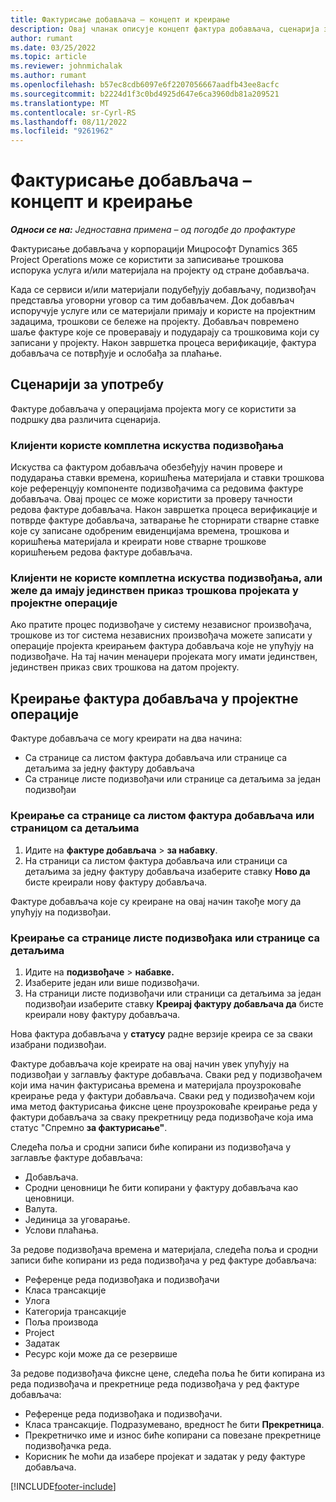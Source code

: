 ```yaml
---
title: Фактурисање добављача – концепт и креирање
description: Овај чланак описује концепт фактура добављача, сценарија за коришћење и како се креирају фактуре добављача у корпорацији Мицрософт Dynamics 365 Project Operations.
author: rumant
ms.date: 03/25/2022
ms.topic: article
ms.reviewer: johnmichalak
ms.author: rumant
ms.openlocfilehash: b57ec8cdb6097e6f2207056667aadfb43ee8acfc
ms.sourcegitcommit: b2224d1f3c0bd4925d647e6ca3960db81a209521
ms.translationtype: MT
ms.contentlocale: sr-Cyrl-RS
ms.lasthandoff: 08/11/2022
ms.locfileid: "9261962"
---
```

# <a name="vendor-invoicing---concept-and-creation"></a>Фактурисање добављача – концепт и креирање

_**Односи се на:** Једноставна примена – од погодбе до профактуре_

Фактурисање добављача у корпорацији Мицрософт Dynamics 365 Project Operations може се користити за записивање трошкова испорука услуга и/или материјала на пројекту од стране добављача.

Када се сервиси и/или материјали подубеђују добављачу, подизвођач представља уговорни уговор са тим добављачем. Док добављач испоручује услуге или се материјали примају и користе на пројектним задацима, трошкови се бележе на пројекту. Добављач повремено шаље фактуре које се проверавају и подударају са трошковима који су записани у пројекту. Након завршетка процеса верификације, фактура добављача се потврђује и ослобађа за плаћање.

## <a name="scenarios-for-use"></a>Сценарији за употребу

Фактуре добављача у операцијама пројекта могу се користити за подршку два различита сценарија.

### <a name="customers-use-the-full-subcontracting-experiences"></a>Клијенти користе комплетна искуства подизвођања

Искуства са фактуром добављача обезбеђују начин провере и подударања ставки времена, коришћења материјала и ставки трошкова које референцују компоненте подизвођачима са редовима фактуре добављача. Овај процес се може користити за проверу тачности редова фактуре добављача. Након завршетка процеса верификације и потврде фактуре добављача, затварање ће сторнирати стварне ставке које су записане одобреним евиденцијама времена, трошкова и коришћења материјала и креирати нове стварне трошкове коришћењем редова фактуре добављача.

### <a name="customers-dont-use-the-full-subcontracting-experiences-but-want-to-have-a-unified-view-of-costs-on-projects-in-project-operations"></a>Клијенти не користе комплетна искуства подизвођања, али желе да имају јединствен приказ трошкова пројеката у пројектне операције

Ако пратите процес подизвођаче у систему независног произвођача, трошкове из тог система независних произвођача можете записати у операције пројекта креирањем фактура добављача које не упућују на подизвођаче. На тај начин менаџери пројеката могу имати јединствен, јединствен приказ свих трошкова на датом пројекту.

## <a name="creation-of-vendor-invoices-in-project-operations"></a>Креирање фактура добављача у пројектне операције

Фактуре добављача се могу креирати на два начина:

- Са странице са листом фактура добављача или странице са детаљима за једну фактуру добављача
- Са странице листе подизвођачи или странице са детаљима за један подизвођаи

### <a name="creation-from-the-vendor-invoice-list-page-or-details-page"></a>Креирање са странице са листом фактура добављача или страницом са детаљима

1. Идите на **фактуре добављача** \> **за набавку**.
2. На страници са листом фактура добављача или страници са детаљима за једну фактуру добављача изаберите ставку **Ново да** бисте креирали нову фактуру добављача.

Фактуре добављача које су креиране на овај начин такође могу да упућују на подизвођаи.

### <a name="creation-from-the-subcontract-list-page-or-details-page"></a>Креирање са странице листе подизвођака или странице са детаљима

1. Идите на **подизвођаче** \> **набавке.**
2. Изаберите један или више подизвођачи.
3. На страници листе подизвођачи или страници са детаљима за један подизвођаи изаберите ставку **Креирај фактуру добављача да** бисте креирали нову фактуру добављача.

Нова фактура добављача у **статусу** радне верзије креира се за сваки изабрани подизвођаи.

Фактуре добављача које креирате на овај начин увек упућују на подизвођаи у заглављу фактуре добављача. Сваки ред у подизвођачем који има начин фактурисања времена и материјала проузроковаће креирање реда у фактури добављача. Сваки ред у подизвођачем који има метод фактурисања фиксне цене проузроковаће креирање реда у фактури добављача за сваку прекретницу реда подизвођаче која има статус "Спремно **за фактурисање"**.

Следећа поља и сродни записи биће копирани из подизвођача у заглавље фактуре добављача:

- Добављача.
- Сродни ценовници ће бити копирани у фактуру добављача као ценовници.
- Валута.
- Јединица за уговарање.
- Услови плаћања.

За редове подизвођача времена и материјала, следећа поља и сродни записи биће копирани из реда подизвођача у ред фактуре добављача:

- Референце реда подизвођака и подизвођачи
- Класа трансакције
- Улога
- Категорија трансакције
- Поља производа
- Project
- Задатак
- Ресурс који може да се резервише

За редове подизвођача фиксне цене, следећа поља ће бити копирана из реда подизвођача и прекретнице реда подизвођача у ред фактуре добављача:

- Референце реда подизвођака и подизвођачи.
- Класа трансакције. Подразумевано, вредност ће бити **Прекретница**.
- Прекретничко име и износ биће копирани са повезане прекретнице подизвођачка реда.
- Корисник ће моћи да изабере пројекат и задатак у реду фактуре добављача.

[!INCLUDE[footer-include](../../includes/footer-banner.md)]
